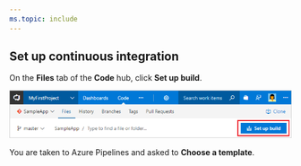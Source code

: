 ```yaml
---
ms.topic: include
---
```


## Set up continuous integration

On the **Files** tab of the **Code** hub, click **Set up build**.

![Screenshot showing button to set up build for a repository](../../../apps/_shared/media/set-up-first-build-from-code-hub.png)

You are taken to Azure Pipelines and asked to **Choose a template**.
